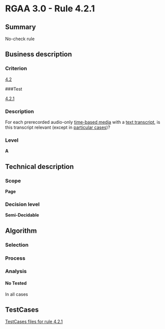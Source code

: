 # RGAA 3.0 -  Rule 4.2.1

## Summary

No-check rule

## Business description

### Criterion

[4.2](http://disic.github.io/rgaa_referentiel_en/RGAA3.0_Criteria_English_version_v1.html#crit-4-2)

###Test

[4.2.1](http://disic.github.io/rgaa_referentiel_en/RGAA3.0_Criteria_English_version_v1.html#test-4-2-1)

### Description
For each prerecorded
    audio-only <a href="http://disic.github.io/rgaa_referentiel_en/RGAA3.0_Glossary_English_version_v1.html#mMediaTemp">time-based
  media</a> with a <a href="http://disic.github.io/rgaa_referentiel_en/RGAA3.0_Glossary_English_version_v1.html#mTranscriptTextuel">text
  transcript</a>, is this transcript relevant (except
    in <a title="Particular cases for criterion 4.2" href="http://disic.github.io/rgaa_referentiel_en/RGAA3.0_Particular_cases_English_version_v1.html#cpCrit4-">particular cases</a>)? 


### Level

**A**

## Technical description

### Scope

**Page**

### Decision level

**Semi-Decidable**

## Algorithm

### Selection

### Process

### Analysis

#### No Tested 

In all cases



##  TestCases 

[TestCases files for rule 4.2.1](https://github.com/Asqatasun/Asqatasun/tree/master/rules/rules-rgaa3.0/src/test/resources/testcases/rgaa30/Rgaa30Rule040201/) 


